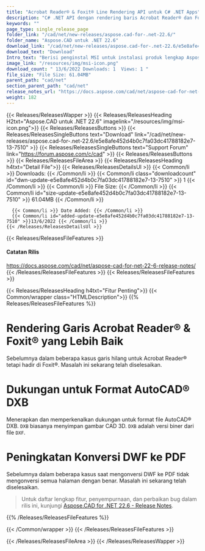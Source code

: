 ```yaml
---
title: "Acrobat Reader® & Foxit® Line Rendering API untuk C# .NET Apps"
description: "C# .NET API dengan rendering baris Acrobat Reader® dan Foxit® yang lebih baik, dukungan untuk format file AutoCAD® DXB, peningkatan konversi DWF ke PDF melalui CAD API kode tinggi."
keywords: ""
page_type: single_release_page
folder_link: "/cad/net/new-releases/aspose.cad-for-.net-22.6/"
folder_name: "Aspose.CAD untuk .NET 22.6"
download_link: "/cad/net/new-releases/aspose.cad-for-.net-22.6/e5e8afe452d4b0c7fa03dc41788182e7-13-7510"
download_text: "Download"
Intro_text: "Berisi penginstal MSI untuk instalasi produk lengkap Aspose.CAD untuk .NET v22.6"
image_link: "/resources/img/msi-icon.png"
download_count: " 13/6/2022 Downloads: 1  Views: 1 "
file_size: "File Size: 61.04MB"
parent_path: "cad/net"
section_parent_path: "cad/net"
release_notes_url: "https://docs.aspose.com/cad/net/aspose-cad-for-net-22-6-release-notes/"
weight: 182
---
```


{{< Releases/ReleasesWapper >}}
{{< Releases/ReleasesHeading H2txt="Aspose.CAD untuk .NET 22.6" imagelink="/resources/img/msi-icon.png">}}
{{< Releases/ReleasesButtons >}}
{{< Releases/ReleasesSingleButtons text="Download" link="/cad/net/new-releases/aspose.cad-for-.net-22.6/e5e8afe452d4b0c7fa03dc41788182e7-13-7510" >}}
{{< Releases/ReleasesSingleButtons text="Support Forum" link="https://forum.aspose.com/c/cad" >}}
{{< Releases/ReleasesButtons >}}
{{< Releases/ReleasesFileArea >}}
{{< Releases/ReleasesHeading h4txt="Detail File">}}
{{< Releases/ReleasesDetailsUl >}}
{{< Common/li >}} Downloads: {{< /Common/li >}}
{{< Common/li class="downloadcount" id="dwn-update-e5e8afe452d4b0c7fa03dc41788182e7-13-7510" >}} 1 {{< /Common/li >}}
{{< Common/li >}} File Size: {{< /Common/li >}}
{{< Common/li id="size-update-e5e8afe452d4b0c7fa03dc41788182e7-13-7510" >}} 61.04MB {{< /Common/li >}}

      {{< Common/li >}} Date Added: {{< /Common/li >}}
      {{< Common/li id="added-update-e5e8afe452d4b0c7fa03dc41788182e7-13-7510" >}}13/6/2022 {{< /Common/li >}}
    {{< /Releases/ReleasesDetailsUl >}}

{{< Releases/ReleasesFileFeatures >}}
<h4>Catatan Rilis</h4><div> <a href='https://docs.aspose.com/cad/net/aspose-cad-for-net-22-6-release-notes/'>https://docs.aspose.com/cad/net/aspose-cad-for-net-22-6-release-notes/</a></div>
{{< /Releases/ReleasesFileFeatures >}}
{{< Releases/ReleasesFileFeatures >}}

{{< Releases/ReleasesHeading h4txt="Fitur Penting">}}
{{< Common/wrapper class="HTMLDescription">}}
{{% Releases/ReleasesFileFeatures %}}

# Rendering Garis Acrobat Reader® & Foxit® yang Lebih Baik

Sebelumnya dalam beberapa kasus garis hilang untuk Acrobat Reader® tetapi hadir di Foxit®. Masalah ini sekarang telah diselesaikan.

# Dukungan untuk Format AutoCAD® DXB

Menerapkan dan memperkenalkan dukungan untuk format file AutoCAD® DXB. `DXB` biasanya menyimpan gambar CAD 3D. `DXB` adalah versi biner dari file `DXF`.

# Peningkatan Konversi DWF ke PDF

Sebelumnya dalam beberapa kasus saat mengonversi DWF ke PDF tidak mengonversi semua halaman dengan benar. Masalah ini sekarang telah diselesaikan.

> Untuk daftar lengkap fitur, penyempurnaan, dan perbaikan bug dalam rilis ini, kunjungi [Aspose.CAD for .NET 22.6 - Release Notes](https://docs.aspose.com/cad/net/aspose-cad-for-net-22-6-release-notes/).

{{% /Releases/ReleasesFileFeatures %}}

{{< /Common/wrapper >}}
{{< /Releases/ReleasesFileFeatures >}}

{{< /Releases/ReleasesFileArea >}}
{{< /Releases/ReleasesWapper >}}

